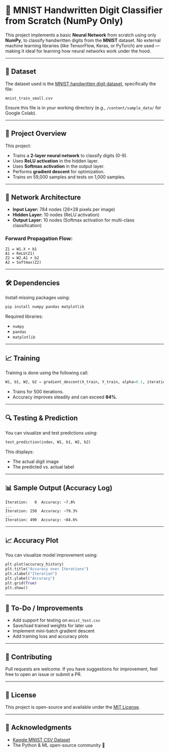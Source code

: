 
# 🧠 MNIST Handwritten Digit Classifier from Scratch (NumPy Only)

This project implements a basic **Neural Network** from scratch using only **NumPy**, to classify handwritten digits from the **MNIST** dataset. No external machine learning libraries (like TensorFlow, Keras, or PyTorch) are used — making it ideal for learning how neural networks work under the hood.

---

## 📂 Dataset

The dataset used is the [MNIST handwritten digit dataset](https://www.kaggle.com/datasets/oddrationale/mnist-in-csv), specifically the file:

```
mnist_train_small.csv
```

Ensure this file is in your working directory (e.g., `/content/sample_data/` for Google Colab).

---

## 🚀 Project Overview

This project:

- Trains a **2-layer neural network** to classify digits (0-9).
- Uses **ReLU activation** in the hidden layer.
- Uses **Softmax activation** in the output layer.
- Performs **gradient descent** for optimization.
- Trains on 59,000 samples and tests on 1,000 samples.

---

## 🧮 Network Architecture

- **Input Layer:** 784 nodes (28×28 pixels per image)
- **Hidden Layer:** 10 nodes (ReLU activation)
- **Output Layer:** 10 nodes (Softmax activation for multi-class classification)

### Forward Propagation Flow:

```
Z1 = W1.X + b1  
A1 = ReLU(Z1)  
Z2 = W2.A1 + b2  
A2 = Softmax(Z2)
```

---

## 🛠️ Dependencies

Install missing packages using:

```bash
pip install numpy pandas matplotlib
```

Required libraries:

- `numpy`
- `pandas`
- `matplotlib`

---

## 📈 Training

Training is done using the following call:

```python
W1, b1, W2, b2 = gradient_descent(X_train, Y_train, alpha=0.1, iterations=500)
```

- Trains for 500 iterations.
- Accuracy improves steadily and can exceed **84%**.

---

## 🔍 Testing & Prediction

You can visualize and test predictions using:

```python
test_prediction(index, W1, b1, W2, b2)
```

This displays:

- The actual digit image
- The predicted vs. actual label

---

## 📊 Sample Output (Accuracy Log)

```
Iteration:   0  Accuracy: ~7.8%
...
Iteration: 250  Accuracy: ~79.3%
...
Iteration: 490  Accuracy: ~84.6%
```

---

## 📈 Accuracy Plot

You can visualize model improvement using:

```python
plt.plot(accuracy_history)
plt.title("Accuracy over Iterations")
plt.xlabel("Iteration")
plt.ylabel("Accuracy")
plt.grid(True)
plt.show()
```

---

## 📌 To-Do / Improvements

- Add support for testing on `mnist_test.csv`
- Save/load trained weights for later use
- Implement mini-batch gradient descent
- Add training loss and accuracy plots

---

## 🤝 Contributing

Pull requests are welcome. If you have suggestions for improvement, feel free to open an issue or submit a PR.

---

## 📜 License

This project is open-source and available under the [MIT License](LICENSE).

---

## 🙌 Acknowledgments

- [Kaggle MNIST CSV Dataset](https://www.kaggle.com/datasets/oddrationale/mnist-in-csv)
- The Python & ML open-source community 💙
